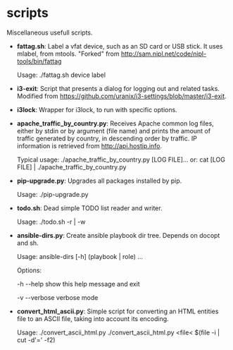 scripts
=======

Miscellaneous usefull scripts.

- **fattag.sh**:
  Label a vfat device, such as an SD card or USB stick. It uses mlabel, from mtools.
  "Forked" from http://sam.nipl.net/code/nipl-tools/bin/fattag

  Usage: ./fattag.sh device label

- **i3-exit**:
  Script that presents a dialog for logging out and related tasks.
  Modified from https://github.com/uranix/i3-settings/blob/master/i3-exit.

- **i3lock**:
  Wrapper for i3lock, to run with specific options.

- **apache_traffic_by_country.py**:
  Receives Apache common log files, either by stdin or by argument (file name)
  and prints the amount of traffic generated by country, in descending order
  by traffic. IP information is retrieved from http://api.hostip.info.

  Typical usage: ./apache_traffic_by_country.py [LOG FILE]...
  or: cat [LOG FILE] | ./apache_traffic_by_country.py

- **pip-upgrade.py**:
  Upgrades all packages installed by pip.

  Usage: ./pip-upgrade.py

- **todo.sh**:
  Dead simple TODO list reader and writer.

  Usage: ./todo.sh -r | -w

- **ansible-dirs.py**:
  Create ansible playbook dir tree.
  Depends on docopt and sh.

  Usage: ansible-dirs \[-h\] (playbook | role) <name> ...

  Options:
  
    \-h --help     show this help message and exit
    
    \-v --verbose  verbose mode

- **convert_html_ascii.py**:
  Simple script for converting an HTML entities file to an ASCII file,
  taking into account its encoding.

  Usage: ./convert_ascii_html.py <file> <file-encoding>
         ./convert_ascii_html.py <file< $(file -i <file> | cut -d'=' -f2)
